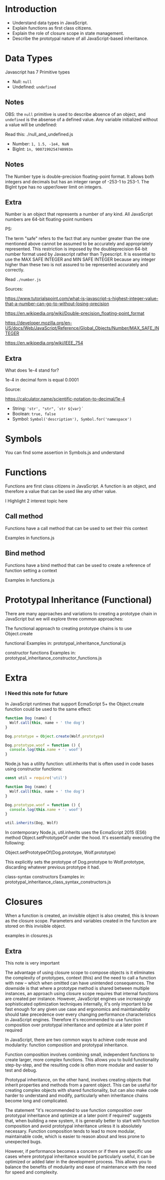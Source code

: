 # Introduction

- Understand data types in JavaScript.
- Explain functions as first class citizens.
- Explain the role of closure scope in state management.
- Describe the prototypal nature of all JavaScript-based inheritance.

# Data Types

Javascript has 7 Primitive types

- Null: `null`
- Undefined: `undefined`

## Notes
OBS: the `null` primitive is used to describe absence of an object, and `undefined` is the absense of a defined value.
Any variable initialized without a value will be undefined:

Read this: ./null_and_undefined.js

- Number: `1, 1.5, -1e4, NaN`
- BigInt: `1n, 9007199254740993n`

## Notes

The Number type is double-precision floating-point format. 
It allows both integers and decimals but has an integer range of -253-1 to 253-1. The BigInt type has no upper/lower limit on integers.

## Extra
Number is an object that represents a number of any kind. 
All JavaScript numbers are 64-bit floating-point numbers

PS:

The term "safe" refers to the fact that any number greater than 
the one mentioned above cannot be assumed to be accurately and appropriately represented. 
This restriction is imposed by the doubleprecision 64-bit number format used by Javascript rather than Typescript.
It is essential to use the MAX SAFE INTEGER and MIN SAFE INTEGER because any integer 
higher than these two is not assured to be represented accurately and correctly.


Read `./number.js`

Sources: 

https://www.tutorialspoint.com/what-is-javascript-s-highest-integer-value-that-a-number-can-go-to-without-losing-precision

https://en.wikipedia.org/wiki/Double-precision_floating-point_format

https://developer.mozilla.org/en-US/docs/Web/JavaScript/Reference/Global_Objects/Number/MAX_SAFE_INTEGER

https://en.wikipedia.org/wiki/IEEE_754


## Extra
What does 1e-4 stand for?

1e-4 in decimal form is equal 0.0001

Source:

https://calculator.name/scientific-notation-to-decimal/1e-4



- String: `'str', "str",` `´str ${var}´`
- Boolean: `true, false`
- Symbol: `Symbol('description'), Symbol.for('namespace')`

# Symbols

You can find some assertion in Symbols.js and understand 

# Functions

Functions are first class citizens in JavaScript. 
A function is an object, and therefore a value that can be used like any other value.

I Highlight 2 interest topic here

## Call method
Functions have a call method that can be used to set their this context

Examples in functions.js

## Bind method
Functions have a bind method that can be used to create a reference of function setting a context

Examples in functions.js


# Prototypal Inheritance (Functional)

There are many approaches and variations to creating a prototype chain in JavaScript but we will explore three common approaches: 


The functional approach to creating prototype chains is to use Object.create

functional
Examples in: prototypal_inheritance_functional.js

constructor functions
Examples in: prototypal_inheritance_constructor_functions.js

# Extra

### I Need this note for future

In JavaScript runtimes that support EcmaScript 5+ the Object.create function could be used to the same effect:

```javascript
function Dog (name) {
  Wolf.call(this, name + ' the dog')
}

Dog.prototype = Object.create(Wolf.prototype)

Dog.prototype.woof = function () {
  console.log(this.name + ': woof')
}
```

Node.js has a utility function: util.inherits that is often used in code bases using constructor functions:

```javascript
const util = require('util')

function Dog (name) {
  Wolf.call(this, name + ' the dog')
}

Dog.prototype.woof = function () {
  console.log(this.name + ': woof')
}

util.inherits(Dog, Wolf)
```

In contemporary Node.js, util.inherits uses the EcmaScript 2015 (ES6) method Object.setPrototypeOf under the hood. It's essentially executing the following:

Object.setPrototypeOf(Dog.prototype, Wolf.prototype)

This explicitly sets the prototype of Dog.prototype to Wolf.prototype, discarding whatever previous prototype it had.


class-syntax constructors
Examples in: prototypal_inheritance_class_syntax_constructors.js

# Closures

When a function is created, an invisible object is also created, this is known as the closure scope. Parameters and variables created in the function are stored on this invisible object.

examples in closures.js

## Extra

This note is very important

The advantage of using closure scope to compose objects is it eliminates the complexity of prototypes, context (this) and the need to call a function with new – which when omitted can have unintended consequences. The downside is that where a prototype method is shared between multiple instances, an approach using closure scope requires that internal functions are created per instance. However, JavaScript engines use increasingly sophisticated optimization techniques internally, it's only important to be fast enough for any given use case and ergonomics and maintainability should take precedence over every changing performance characteristics in JavaScript engines. Therefore it's recommended to use function composition over prototypal inheritance and optimize at a later point if required


In JavaScript, there are two common ways to achieve code reuse and modularity: function composition and prototypal inheritance.

Function composition involves combining small, independent functions to create larger, more complex functions. This allows you to build functionality step-by-step, and the resulting code is often more modular and easier to test and debug.

Prototypal inheritance, on the other hand, involves creating objects that inherit properties and methods from a parent object. This can be useful for creating complex objects with shared functionality, but can also make code harder to understand and modify, particularly when inheritance chains become long and complicated.

The statement "it's recommended to use function composition over prototypal inheritance and optimize at a later point if required" suggests that, when building a new system, it is generally better to start with function composition and avoid prototypal inheritance unless it is absolutely necessary. Function composition tends to lead to more modular, maintainable code, which is easier to reason about and less prone to unexpected bugs.

However, if performance becomes a concern or if there are specific use cases where prototypal inheritance would be particularly useful, it can be optimized or added later in the development process. This allows you to balance the benefits of modularity and ease of maintenance with the need for speed and complexity.



